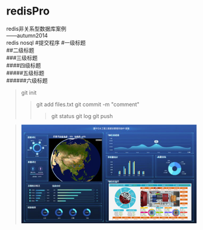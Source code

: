 # redisPro
redis非关系型数据库案例
</br>——autumn2014
</br>redis nosql
#提交程序
#一级标题  
##二级标题  
###三级标题  
####四级标题  
#####五级标题  
######六级标题  
>git init
>>git add files.txt
>>git commit -m "comment"
>>>git status
>>>git log
>>git push

>![图片信息](https://github.com/autumn2014/redisPro/blob/master/images/dzys.png)
